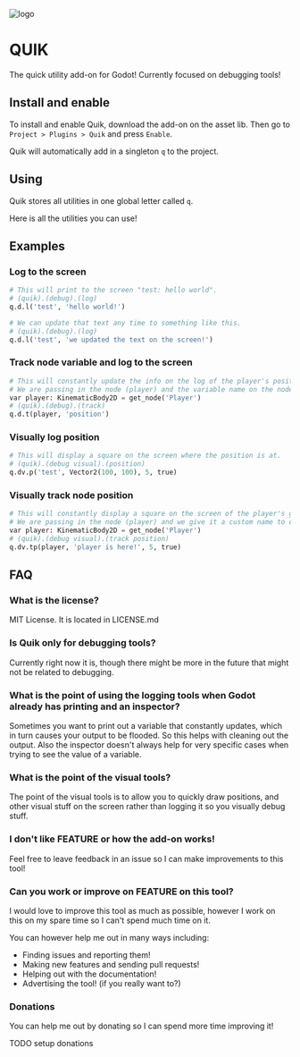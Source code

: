 ![logo](./addons/quik/assets/logo.png)

# QUIK
The quick utility add-on for Godot! Currently focused on debugging tools!

## Install and enable
To install and enable Quik, download the add-on on the asset lib.
Then go to ``Project > Plugins > Quik`` and press ``Enable``.

Quik will automatically add in a singleton ``q`` to the project.

## Using
Quik stores all utilities in one global letter called ``q``.

Here is all the utilities you can use!

## Examples
### Log to the screen
```py
# This will print to the screen "test: hello world".
# (quik).(debug).(log)
q.d.l('test', 'hello world!')

# We can update that text any time to something like this.
# (quik).(debug).(log)
q.d.l('test', 'we updated the text on the screen!')
```

### Track node variable and log to the screen
```py
# This will constantly update the info on the log of the player's position as it keeps track of the node information every frame.
# We are passing in the node (player) and the variable name on the node (position).
var player: KinematicBody2D = get_node('Player')
# (quik).(debug).(track)
q.d.t(player, 'position')
```

### Visually log position
```py
# This will display a square on the screen where the position is at.
# (quik).(debug visual).(position)
q.dv.p('test', Vector2(100, 100), 5, true)
```

### Visually track node position
```py
# This will constantly display a square on the screen of the player's global position as it keeps track of the node information every frame.
# We are passing in the node (player) and we give it a custom name to display on the screen. The name is required here currently for it to function properly.
var player: KinematicBody2D = get_node('Player')
# (quik).(debug visual).(track position)
q.dv.tp(player, 'player is here!', 5, true)
```

## FAQ
### What is the license?
MIT License. It is located in LICENSE.md

### Is Quik only for debugging tools?
Currently right now it is, though there might be more in the future that might not be related to debugging.

### What is the point of using the logging tools when Godot already has printing and an inspector?
Sometimes you want to print out a variable that constantly updates, which in turn causes your output to be flooded.
So this helps with cleaning out the output. Also the inspector doesn't always help for very specific cases when trying to see the value of a variable.

### What is the point of the visual tools?
The point of the visual tools is to allow you to quickly draw positions, and other visual stuff on the screen rather than logging it so you visually debug stuff.

### I don't like FEATURE or how the add-on works!
Feel free to leave feedback in an issue so I can make improvements to this tool!

### Can you work or improve on FEATURE on this tool?
I would love to improve this tool as much as possible, however I work on this on my spare time so I can't spend much time on it.

You can however help me out in many ways including:
* Finding issues and reporting them!
* Making new features and sending pull requests!
* Helping out with the documentation!
* Advertising the tool! (if you really want to?)

### Donations
You can help me out by donating so I can spend more time improving it!

TODO setup donations